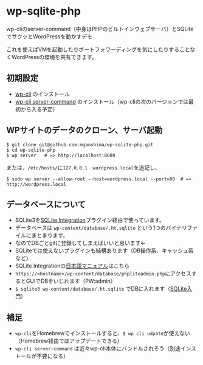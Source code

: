 # wp-sqlite-php

wp-cliのserver-command（中身はPHPのビルトインウェブサーバ）とSQLiteでサクッとWordPressを動かすデモ

これを使えばVMを起動したりポートフォワーディングを気にしたりすることなくWordPressの環境を共有できます。


## 初期設定

- [wp-cli](http://wp-cli.org/#install) のインストール
- [wp-cli server-command](https://github.com/wp-cli/wp-cli/wiki/Community-Packages) のインストール（wp-cliの次のバージョンでは最初から入る予定）


## WPサイトのデータのクローン、サーバ起動

```
$ git clone git@github.com:mgaoshima/wp-sqlite-php.git
$ cd wp-sqlite-php
$ wp server   # => http://localhost:8080
```

または、`/etc/hosts/`に`127.0.0.1  wordpress.local`を追記し、

```
$ sudo wp server --allow-root --host=wordpress.local --port=80  # => http://wordpress.local
```


## データベースについて

- SQLite3を[SQLite Integration](https://wordpress.org/plugins/sqlite-integration/)プラグイン経由で使っています。
- データベースは `wp-content/database/.ht.sqlite` という1つのバイナリファイルにまとまります。
- なのでDBごとgitに登録してしまえばいいと思います←
- SQLiteでは使えないプラグインも結構あります（DB操作系、キャッシュ系など）
- SQLite Integrationの[日本語マニュアル](http://dogwood.skr.jp/wordpress/sqlite-integration-ja/)はこちら
- `https://<hostname>/wp-content/database/phpliteadmin.php`にアクセスするとGUIでDBをいじれます（PW:admin）
- `$ sqlite3 wp-content/database/.ht.sqlite` でDBに入れます（[SQLite入門](http://www.dbonline.jp/sqlite/)）


## 補足

- `wp-cli`をHomebrewでインストールすると、`$ wp cli udpate`が使えない（Homebrew経由ではアップデートできる）
- `wp-cli server-command` は近々wp-cli本体にバンドルされそう（別途インストールが不要になる）
